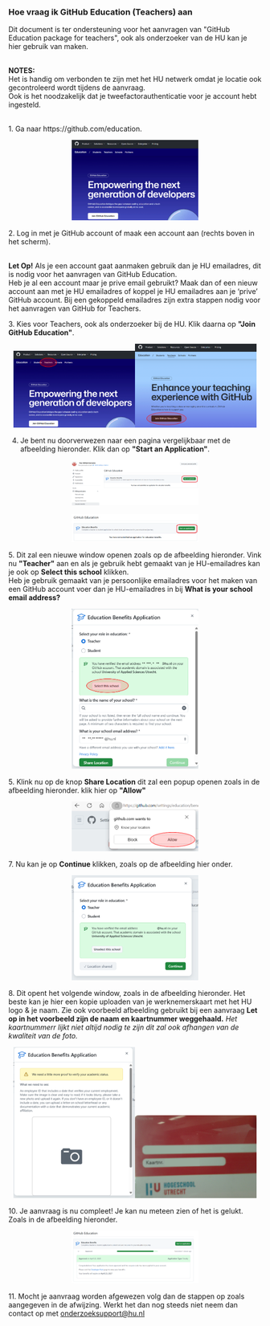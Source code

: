 ### Hoe vraag ik GitHub Education (Teachers) aan
Dit document is ter ondersteuning voor het aanvragen van "GitHub Education package for teachers", ook als onderzoeker van de HU kan je hier gebruik van maken.<p>
<br><strong>NOTES:</strong><br> Het is handig om verbonden te zijn met het HU netwerk omdat je locatie ook gecontroleerd wordt tijdens de aanvraag.<br> Ook is het noodzakelijk dat je tweefactorauthenticatie voor je account hebt ingesteld. 
</p>
<br>
1. Ga naar https://github.com/education.
   <p align="center"><img width="50%" height="50%" src="https://github.com/uashogeschoolutrecht/.github/blob/main/images/github_ed_img/GitHub_edu_page.png"></p>
2. Log in met je GitHub account of maak een account aan (rechts boven in het scherm).
   <p>
    <br><strong>Let Op!</strong> Als je een account gaat aanmaken gebruik dan je HU emailadres, dit is nodig voor het aanvragen van GitHub Education. 
    <br>Heb je al een account maar je prive email gebruikt? Maak dan of een nieuw account aan met je HU emailadres of koppel je HU emailadres aan je ‘prive’ GitHub account. Bij een gekoppeld emailadres zijn extra stappen nodig voor het aanvragen van GitHub for Teachers.
    </p>
3. Kies voor Teachers, ook als onderzoeker bij de HU. Klik daarna op <strong>"Join GitHub Education"</strong>.<p align="center"><img align="left"><img width="48%" height="48%" src="https://github.com/uashogeschoolutrecht/.github/blob/main/images/github_ed_img/pick_teacher_marked.PNG"></img><img align="right"><img width="48%" height="48%" src="https://github.com/uashogeschoolutrecht/.github/blob/main/images/github_ed_img/teacher_join.PNG"></img></p>

4. Je bent nu doorverwezen naar een pagina vergelijkbaar met de afbeelding hieronder. Klik dan op <strong>"Start an Application"</strong>. 
<p align="center"><img width="50%" height="50%" src="https://github.com/uashogeschoolutrecht/.github/blob/main/images/github_ed_img/apply.png"></p>
<p align="center"><img width="50%" height="50%" src="https://github.com/uashogeschoolutrecht/.github/blob/main/images/github_ed_img/apply2.png"></p>
5. Dit zal een nieuwe window openen zoals op de afbeelding hieronder. Vink nu <strong>"Teacher"</strong> aan en als je gebruik hebt gemaakt van je HU-emailadres kan je ook op <strong>Select this school</strong> klikken.
<br> Heb je gebruik gemaakt van je persoonlijke emailadres voor het maken van een GitHub account voer dan je HU-emailadres in bij <strong>What is your school email address?</strong>
   <p align="center"><img width="50%" height="50%" src="https://github.com/uashogeschoolutrecht/.github/blob/main/images/github_ed_img/apply_popup.PNG"></p>
5. Klink nu op de knop <strong>Share Location</strong> dit zal een popup openen zoals in de afbeelding hieronder. klik hier op  <strong>"Allow"</strong><p align="center"><img width="50%" height="50%" src="https://github.com/uashogeschoolutrecht/.github/blob/main/images/github_ed_img/allow_location_popup.PNG"></p>
7. Nu kan je op <strong> Continue</strong> klikken, zoals op de afbeelding hier onder.<p align="center"><img width="50%" height="50%" src="https://github.com/uashogeschoolutrecht/.github/blob/main/images/github_ed_img/continue_popup.PNG"></p>
8. Dit opent het volgende window, zoals in de afbeelding hieronder. Het beste kan je hier een kopie uploaden van je werknemerskaart met het HU logo & je naam. Zie ook voorbeeld afbeelding gebruikt bij een aanvraag <strong>Let op in het voorbeeld zijn de naam en kaartnummer weggehaald.</strong><em> Het kaartnummerr lijkt niet altijd nodig te zijn dit zal ook afhangen  van de kwaliteit van de foto.</em><p align="center"><img align="left"><img width="48%" height="48%" src="https://github.com/uashogeschoolutrecht/.github/blob/main/images/github_ed_img/id_check.png"></img><img align="right"><img width="48%" height="48%" src="https://github.com/uashogeschoolutrecht/.github/blob/main/images/github_ed_img/id_example_image.JPG"></img></p>
10. Je aanvraag is nu compleet! Je kan nu meteen zien of het is gelukt. Zoals in de afbeelding hieronder. <p align="center"><img width="50%" height="50%" src="https://github.com/uashogeschoolutrecht/.github/blob/main/images/github_ed_img/done_2.png"></p> 
11.  Mocht je aanvraag worden afgewezen volg dan de stappen op zoals aangegeven in de afwijzing. Werkt het dan nog steeds niet neem dan contact op met <a href="mailto:onderzoeksupport@hu.nl?subject=Probleem%20bij%20aanvraag%20GitHub%20Education">onderzoeksupport@hu.nl</a>